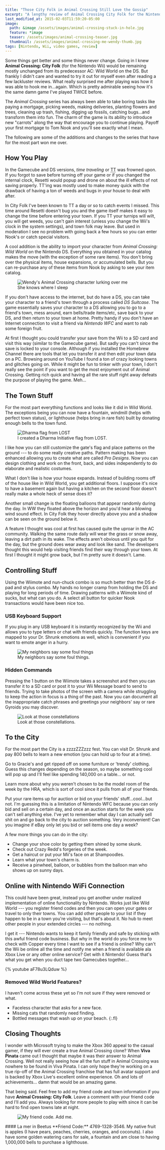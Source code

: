 ```yaml
---
title: "Those City Folk in Animal Crossing Still Love the Gossip"
excerpt: "A lengthy review of Animal Crossing City Folk for the Nintendo Wii, some things never change."
last_modified_at: 2015-02-03T11:59:20-05:00
image: 
  path: &image /assets/images/animal-crossing-stuck-in-hole.jpg
  feature: *image
  teaser: /assets/images/animal-crossing-teaser.jpg
  thumbnail: /assets/images/animal-crossing-me-wendy-thumb.jpg
tags: [Nintendo, Wii, video games, review]
---
```


Some things get better and some things never change. Going in I knew **Animal Crossing: City Folk** (for the Nintendo Wii) would be remaining mostly unchanged from its predecessor AC: Wild World on the DS. But frankly I didn't care and wanted to try it out for myself even after reading a few lackluster reviews. What really surprised me after playing was how it was able to hook me in...again. Which is pretty admirable seeing how it's the same damn game I've played TWICE before.

The *Animal Crossing* series has always been able to take boring tasks like paying a mortgage, picking weeds, making deliveries, planting flowers and trees, cleaning up trash, fishing, digging up fossils, catching bugs...and transform them into fun. The charm of the game is its ability to introduce new "carrots" along the way that encourage you to continue playing. Payoff your first mortgage to Tom Nook and you'll see exactly what I mean.

The following are some of the additions and changes to the series that have for the most part won me over.

## How You Play

In the Gamecube and DS versions, *time traveling* or <abbr title="time traveling">TT</abbr> was frowned upon. If you forgot to save before turning off your game or if you changed the internal clock, Resetti would popup and drone on about the ill effects of not saving properly. TT'ing was mostly used to make money quick with the drawback of having a ton of weeds and bugs in your house to deal with after.

In City Folk I've been known to TT a day or so to catch events I missed. This time around Resetti doesn't bug you and the game itself makes it easy to change the time before entering your town. If you TT your turnips will wilt, you will get weeds, you can't gain interest (unless you change the Wii's clock in the system settings), and town folk may leave. But used in moderation I see no problem with going back a few hours so you can enter Nook's or catch special visitors.

A cool addition is the ability to import your character from *Animal Crossing: Wild World* on the Nintendo DS. Everything you obtained in your catalog makes the move (with the exception of some rare items). You don't bring over the physical items, house expansions, or accumulated bells. But you can re-purchase any of these items from Nook by asking to see your item catalog.

<figure>
	<img src="/assets/images/animal-crossing-me-wendy.jpg" alt="Wendy's Animal Crossing character lurking over me" />
	<figcaption>She knows where I sleep</figcaption>
</figure>

If you don't have access to the internet, but do have a DS, you can take your character to a friend's town through a process called *DS Suitcase*. The game essentially saves your character to a DS allowing you to go to a friend's town, mess around, earn bells/trade items/etc, save back to your DS, and then return to your town at home. Pretty handy if you don't have an Internet connection to visit a friend via *Nintendo WFC* and want to nab some foreign fruit.

At first I thought you could transfer your save from the Wii to a SD card and visit this way (similar to the Gamecube game). But sadly you can't since the save is locked to your console. Although if you installed the Homebrew Channel there are tools that let you transfer it and then edit your town data on a PC. Browsing around on YouTube I found a ton of crazy looking towns and glitches going on. While it might be fun to tinker with your town, I don't really see the point if you want to get the most enjoyment out of Animal Crossing. Getting rich quick and having all the rare stuff right away defeats the purpose of playing the game. Meh...

## The Town Stuff

For the most part everything functions and looks like it did in Wild World. The exceptions being you can now have a fountain, windmill (helps with perfect town status), or lighthouse (helps bring in rare fish) built by donating enough bells to the town fund.

<figure>
	<img src="/assets/images/animal-crossing-dharma-initiative.jpg" alt="Dharma flag from LOST" />
	<figcaption>I created a Dharma Initiative flag from LOST.</figcaption>
</figure>

I like how you can still customize the gate's flag and place patterns on the ground --- to do some really creative paths. Pattern making has been enhanced allowing you to create what are called *Pro Designs*. Now you can design clothing and work on the front, back, and sides independently to do elaborate and realistic costumes.

What I don't like is how your house expands. Instead of building rooms off of the house like in Wild World, you get additional floors. I suppose it's nice to have a basement again but having a kitchen on the second floor doesn't really make a whole heck of sense does it?

Another small change is the floating balloons that appear randomly during the day. In WW they floated above the horizon and you'd hear a blowing wind sound effect. In City Folk they hover directly above you and a shadow can be seen on the ground below it.

A feature I thought was cool at first has caused quite the uproar in the AC community. Walking the same route daily will wear the grass or snow away, leaving a dirt path in its wake. The effects aren't obvious until you quit for the day, but the ground does wear away and look like sand. The developers thought this would help visiting friends find their way through your town. At first I thought it might grow back, but I'm pretty sure it doesn't. Lame.

## Controlling Stuff

Using the Wiimote and nun-chuck combo is so much better than the DS d-pad and stylus combo. My hands no longer cramp from holding the DS and playing for long periods of time. Drawing patterns with a Wiimote kind of sucks, but what can you do. A select all button for quicker Nook transactions would have been nice too.

### USB Keyboard Support

If you plug in any USB keyboard it is instantly recognized by the Wii and allows you to type letters or chat with friends quickly. The function keys are mapped to your Dr. Shrunk emotions as well, which is convenient if you want to emote anger in a hurry.

<figure>
	<img src="/assets/images/animal-crossing-im-so-wet.jpg" alt="My neighbors say some foul things" />
	<figcaption>My neighbors say some foul things.</figcaption>
</figure>

### Hidden Commands

Pressing the 1 button on the Wiimote takes a screenshot and then you can transfer it to a SD card or post it to your Wii Message board to send to friends. Trying to take photos of the screen with a camera while struggling to keep the action in focus is a thing of the past. Now you can document all the inappropriate catch phrases and greetings your neighbors' say or rare Gyroids you may discover.

<figure>
	<img src="/assets/images/animal-crossing-constellations.jpg" alt="Look at those constellations" />
	<figcaption>Look at those constellations.</figcaption>
</figure>

## To the City

For the most part the City is a zzzzZZZzzz fest. You can visit Dr. Shrunk and pay 800 bells to learn a new emotion (you can hold up to four at a time).

Go to Gracie's and get ripped off on some furniture or 'trendy' clothing. Guess this changes depending on the season, so maybe something cool will pop up and I'll feel like spending 140,000 on a table... or not.

Learn more about why you weren't chosen to be the model room of the week by the HRA, which is sort of cool since it pulls from all of your friends.

Put your rare items up for auction or bid on your friends' stuff...cool...but not. I'm guessing this is a limitation of Nintendo WFC because you can only bid and sell on a certain day, and once an auction starts for the week you can't sell anything else. I've yet to remember what day I can actually sell shit on and go back to the city to auction something. Very inconvenient! Can you imagine if eBay only let you bid or sell items one day a week?

A few more things you can do in the city:

*	Change your shoe color by getting them shined by some skunk.
*	Check out Crazy Redd's forgeries of the week.
*	Get a haircut or put your Mii's face on at Shampoodles.
*	Learn what your town's charm is.
*	Receive a pinwheel, balloon, or bubbles from the balloon man who shows up on sunny days.

## Online with Nintendo WiFi Connection

This could have been great, instead you get another under realized implementation of online functionality by Nintendo. Works just like Wild World --- you register friend codes and then you can open your gates or travel to only their towns. You can add other people to your list if they happen to be in a town you're visiting, but that's about it. No hub to meet other people in your extended circles --- no nothing.

I get it --- Nintendo wants to keep it family friendly and safe by sticking with this awful friend code business. But why in the world do you force me to check with Copper every time I want to see if a friend is online? Why can't the Wii be online all the time and notify me when a friend is available ala Xbox Live or any other online service? Get with it Nintendo! Guess that's what you get when you duct tape two Gamecubes together...

{% youtube aF78u3LQduw %}

### Removed Wild World Features?

I haven't come across these yet so I'm not sure if they were removed or what.

*	Faceless character that asks for a new face.
*	Missing cats that randomly need finding.
*	Bottled messages that wash up on your beach.
{:.fl}

## Closing Thoughts

I wonder with Microsoft trying to make the Xbox 360 appeal to the casual gamer, if they will ever create a true Animal Crossing clone? When **Viva Pinata** came out I thought that maybe it was their answer to Animal Crossing. Well not really seeing how all the fun stuff in Animal Crossing was nowhere to be found in Viva Pinata. I can only hope they're working on a true rip-off of the Animal Crossing franchise that has full avatar support and is backed by Xbox Live's excellent online experience. Oh and lots of achievements... damn that would be an amazing game.

That being said. Feel free to add my friend code and town information if you have **Animal Crossing: City Folk**. Leave a comment with your friend code and I'll add you. Always looking for more people to play with since it can be hard to find open towns late at night.

<figure>
	<img src="/assets/images/animal-crossing-friend-code.jpg" alt="My friend code. Add me." />
</figure>

<div class="notice--info" markdown="1">
#### La mer in Beetus
**Friend Code:** 4769-1328-3546. My native fruit is apples (I have pears, peaches, cherries, oranges, and coconuts). I also have some golden watering cans for sale, a fountain and am close to having 1,000,000 bells to purchase a lighthouse.
</div>
